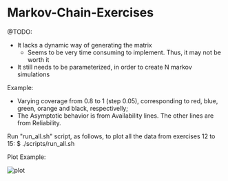 # Markov-Chain-Exercises

@TODO:
  - It lacks a dynamic way of generating the matrix
    - Seems to be very time consuming to implement. Thus, it may not be worth it
  - It still needs to be parameterized, in order to create N markov simulations


Example:
  - Varying coverage from 0.8 to 1 (step 0.05), corresponding to red, blue, green, orange and black, respectivelly;
  - The Asymptotic behavior is from Availability lines. The other lines are from Reliability.


Run "run_all.sh" script, as follows, to plot all the data from exercises 12 to 15:
$ ./scripts/run_all.sh

Plot Example:

![plot](plots/ex12_simulation.png)
